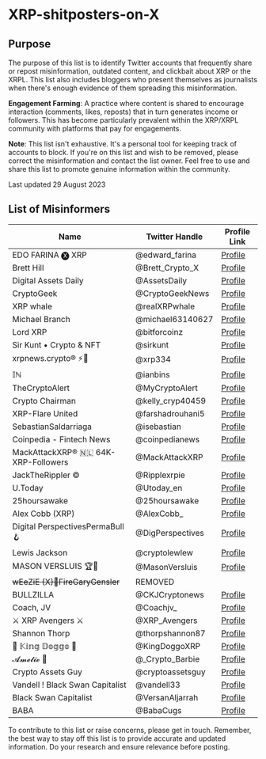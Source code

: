 # XRP-shitposters-on-X

## Purpose

The purpose of this list is to identify Twitter accounts that frequently share or repost misinformation, outdated content, and clickbait about XRP or the XRPL. This list also includes bloggers who present themselves as journalists when there's enough evidence of them spreading this misinformation.

**Engagement Farming**: A practice where content is shared to encourage interaction (comments, likes, reposts) that in turn generates income or followers. This has become particularly prevalent within the XRP/XRPL community with platforms that pay for engagements.

**Note**: This list isn't exhaustive. It's a personal tool for keeping track of accounts to block. If you're on this list and wish to be removed, please correct the misinformation and contact the list owner. Feel free to use and share this list to promote genuine information within the community.

Last updated 29 August 2023

## List of Misinformers

| Name                                                   | Twitter Handle        | Profile Link                                     |
|--------------------------------------------------------|-----------------------|--------------------------------------------------|
| EDO FARINA 🅧 XRP                                       | @edward_farina        | [Profile](https://x.com/edward_farina)           |
| Brett Hill                                             | @Brett_Crypto_X       | [Profile](https://x.com/Brett_Crypto_X)          |
| Digital Assets Daily                                   | @AssetsDaily          | [Profile](https://x.com/AssetsDaily)             |
| CryptoGeek                                             | @CryptoGeekNews       | [Profile](https://x.com/CryptoGeekNews)          |
| XRP whale                                              | @realXRPwhale         | [Profile](https://x.com/realXRPwhale)            |
| Michael Branch                                         | @michael63140627      | [Profile](https://x.com/michael6314062)          |
| Lord XRP                                               | @bitforcoinz          | [Profile](https://x.com/bitforcoinz)             |
| Sir Kunt • Crypto & NFT                                | @sirkunt              | [Profile](https://x.com/sirkunt)                 |
| xrpnews.crypto® ⚡️🐺                                   | @xrp334               | [Profile](https://x.com/xrp334)                 |
| 𝕀ℕ                                                      | @ianbins              | [Profile](https://x.com/ianbins)                |
| TheCryptoAlert                                         | @MyCryptoAlert        | [Profile](https://x.com/MyCryptoAlert)           |
| Crypto Chairman                                        | @kelly_cryp40459      | [Profile](https://x.com/kelly_cryp40459)         |
| XRP-Flare United                                       | @farshadrouhani5      | [Profile](https://x.com/farshadrouhani5)         |
| SebastianSaldarriaga                                   | @isebastian           | [Profile](https://x.com/isebastian)              |
| Coinpedia - Fintech News                               | @coinpedianews        | [Profile](https://x.com/coinpedianews)           |
| MackAttackXRP® 🇳🇱 64K-XRP-Followers                    | @MackAttackXRP        | [Profile](https://x.com/MackAttackXRP)           |
| JackTheRippler ©️                                       | @Ripplexrpie          | [Profile](https://x.com/Ripplexrpie)             |
| U.Today                                                | @Utoday_en            | [Profile](https://x.com/Utoday_en)               |
| 25hoursawake                                           | @25hoursawake         | [Profile](https://x.com/25hoursawake)            |
| Alex Cobb (XRP)                                        | @AlexCobb_            | [Profile](https://x.com/@AlexCobb_)              |
| Digital PerspectivesPermaBull🪝                         | @DigPerspectives      | [Profile](https://x.com/DigPerspectives)         |
| Lewis Jackson                                          | @cryptolewlew         | [Profile](https://x.com/cryptolewlew)            |
| MASON VERSLUIS 🏆🔮                                     | @MasonVersluis      | [Profile](https://x.com/MasonVersluis)           |
| ~~wEeZiE {X}💭FireGaryGensler~~                       | REMOVED                |                                                 |
| BULLZILLA                                              | @CKJCryptonews        | [Profile](https://x.com/CKJCryptonews)           |
| Coach, JV                                              | @Coachjv_             | [Profile](https://x.com/Coachjv_)                |
| ⚔️ XRP Avengers ⚔️                                     | @XRP_Avengers        | [Profile](https://x.com/XRP_Avengers)            |
| Shannon Thorp                                          | @thorpshannon87       | [Profile](https://x.com/thorpshannon87)          |
| 👑 𝕂𝕚𝕟𝕘 𝔻𝕠𝕘𝕘𝕠 👑                                     | @KingDoggoXRP         | [Profile](https://twitter.com/KingDoggoXRP)      |
| 𝓐𝓶𝓮𝓵𝓲𝓮 🍭                                            | @_Crypto_Barbie       | [Profile](https://twitter.com/_Crypto_Barbie)    |
| Crypto Assets Guy                                      | @cryptoassetsguy      | [Profile](https://twitter.com/cryptoassetsguy)   |
| Vandell ! Black Swan Capitalist                        | @vandell33            | [Profile](https://twitter.com/vandell33)         |
| Black Swan Capitalist                                  | @VersanAljarrah       | [Profile](https://twitter.com/VersanAljarrah)    |
| BABA                                                   | @BabaCugs             | [Profile](https://twitter.com/BabaCugs)          |

To contribute to this list or raise concerns, please get in touch. Remember, the best way to stay off this list is to provide accurate and updated information. Do your research and ensure relevance before posting.


